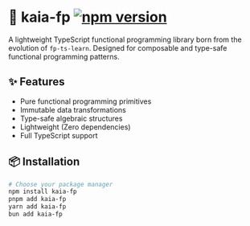 # 🌿 kaia-fp [![npm version](https://img.shields.io/npm/v/kaia-fp.svg)](https://www.npmjs.com/package/kaia-fp)

A lightweight TypeScript functional programming library born from the evolution of `fp-ts-learn`. Designed for composable and type-safe functional programming patterns.

## ✨ Features
- Pure functional programming primitives
- Immutable data transformations
- Type-safe algebraic structures
- Lightweight (Zero dependencies)
- Full TypeScript support

## 📦 Installation

```bash
# Choose your package manager
npm install kaia-fp
pnpm add kaia-fp
yarn add kaia-fp
bun add kaia-fp
```